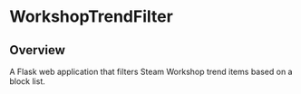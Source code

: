 # WorkshopTrendFilter
## Overview
A Flask web application that filters Steam Workshop trend items based on a block list.
